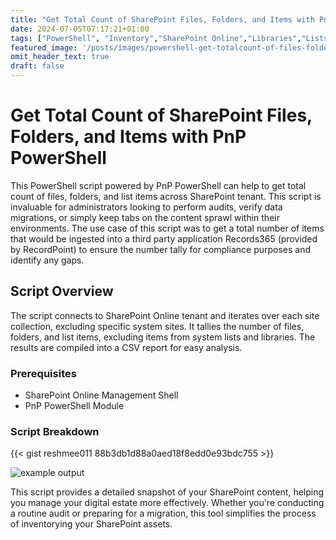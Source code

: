 ```yaml
---
title: "Get Total Count of SharePoint Files, Folders, and Items with PnP PowerShell"
date: 2024-07-05T07:17:21+01:00
tags: ["PowerShell", "Inventory","SharePoint Online","Libraries","Lists"]
featured_image: '/posts/images/powershell-get-totalcount-of-files-folders-items-in-tenant/example.png'
omit_header_text: true
draft: false
---
```


# Get Total Count of SharePoint Files, Folders, and Items with PnP PowerShell

This PowerShell script powered by PnP PowerShell can help to get total count of files, folders, and list items across SharePoint tenant. This script is invaluable for administrators looking to perform audits, verify data migrations, or simply keep tabs on the content sprawl within their environments. The use case of this script was to get a total number of items that would be ingested into a third party application Records365 (provided by RecordPoint) to ensure the number tally for compliance purposes and identify any gaps.

## Script Overview

The script connects to SharePoint Online tenant and iterates over each site collection, excluding specific system sites. It tallies the number of files, folders, and list items, excluding items from system lists and libraries. The results are compiled into a CSV report for easy analysis.

### Prerequisites

- SharePoint Online Management Shell
- PnP PowerShell Module

### Script Breakdown

{{< gist reshmee011 88b3db1d88a0aed18f8edd0e93bdc755 >}}

![example output](../images/powershell-get-totalcount-of-files-folders-items-in-tenant/example.png)

This script provides a detailed snapshot of your SharePoint content, helping you manage your digital estate more effectively. Whether you're conducting a routine audit or preparing for a migration, this tool simplifies the process of inventorying your SharePoint assets.

